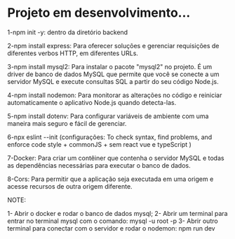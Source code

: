 # Projeto em desenvolvimento...

1-npm init -y: dentro da diretório backend

2-npm install express: Para oferecer soluções e gerenciar requisições de diferentes verbos HTTP, em diferentes URLs.

3-npm install mysql2: Para instalar o pacote "mysql2" no projeto. É um driver de banco de dados MySQL que permite que você se conecte a um servidor MySQL e execute consultas SQL a partir do seu código Node.js.

4-npm install nodemon: Para monitorar as alterações no código e reiniciar automaticamente o aplicativo Node.js quando detecta-las.

5-npm install dotenv: Para configurar variáveis de ambiente com uma maneira mais seguro e fácil de gerenciar.

6-npx eslint --init (configurações: To check syntax, find problems, and enforce code style + commonJS + sem react vue e typeScript )

7-Docker: Para criar um contêiner que contenha o servidor MySQL e todas as dependências necessárias para executar o banco de dados.

8-Cors: Para permitir que a aplicação seja executada em uma origem e acesse recursos de outra origem diferente.

NOTE:

1- Abrir o docker e rodar o banco de dados mysql;
2- Abrir um terminal para entrar no terminal mysql com o comando: mysql -u root -p
3- Abrir outro terminal para conectar com o servidor e rodar o nodemon: npm run dev
